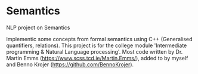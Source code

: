 # Semantics
NLP project on Semantics

Implementic some concepts from formal semantics using C++ (Generalised quantifiers, relations).
This project is for the college module 'Intermediate programming & Natural Language processing'.
Most code written by Dr. Martin Emms (https://www.scss.tcd.ie/Martin.Emms/), 
added to by myself and Benno Krojer (https://github.com/BennoKrojer).
